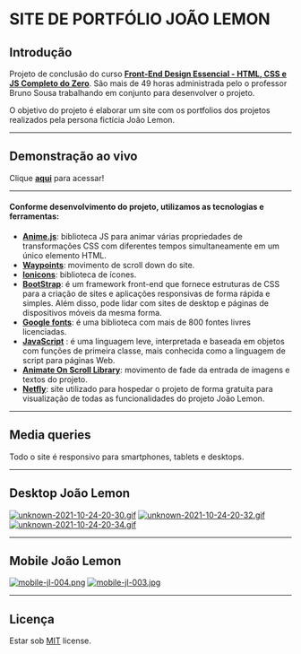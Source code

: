 # SITE DE PORTFÓLIO JOÃO LEMON

## Introdução
Projeto de conclusão do curso __[Front-End Design Essencial - HTML, CSS e JS Completo do Zero](https://www.udemy.com/course/front-end-essencial/)__. São mais de 49 horas administrada pelo o professor Bruno Sousa trabalhando em conjunto para desenvolver o projeto.

O objetivo do projeto é elaborar um site com os portfolios dos projetos realizados pela persona fictícia João Lemon.
***
## Demonstração ao vivo
Clique __[aqui](https://joao-lemon-udemy.netlify.app/)__ para acessar!
***
#### Conforme desenvolvimento do projeto, utilizamos as tecnologias e ferramentas:
* __[Anime.js](https://animejs.com/)__: biblioteca JS para animar várias propriedades de transformações CSS com diferentes tempos simultaneamente em um único elemento HTML.
* __[Waypoints](http://imakewebthings.com/waypoints/)__: movimento de scroll down do site.
* __[Ionicons](https://ionic.io/ionicons)__: biblioteca de ícones.
* __[BootStrap](https://getbootstrap.com/)__: é um framework front-end que fornece estruturas de CSS para a criação de sites e aplicações responsivas de forma rápida e simples. Além disso, pode lidar com sites de desktop e páginas de dispositivos móveis da mesma forma.
* __[Google fonts](https://fonts.google.com/)__: é uma biblioteca com mais de 800 fontes livres licenciadas.
* __[JavaScript](https://developer.mozilla.org/pt-BR/docs/Web/JavaScript)__ : é uma linguagem leve, interpretada e baseada em objetos com funções de primeira classe, mais conhecida como a linguagem de script para páginas Web.
* __[Animate On Scroll Library](https://michalsnik.github.io/aos/)__: movimento de fade da entrada de imagens e textos do projeto.
* __[Netfly](https://www.netlify.com/)__: site utilizado para hospedar o projeto de forma gratuita para visualização de todas as funcionalidades do projeto João Lemon.
***
## Media queries
Todo o site é responsivo para smartphones, tablets e desktops.
***
## Desktop João Lemon
[![unknown-2021-10-24-20-30.gif](https://i.postimg.cc/JhThn1qC/unknown-2021-10-24-20-30.gif)](https://postimg.cc/t1xbvGwB)
[![unknown-2021-10-24-20-32.gif](https://i.postimg.cc/rpT4WFxd/unknown-2021-10-24-20-32.gif)](https://postimg.cc/4Y8nRG8Z)
[![unknown-2021-10-24-20-34.gif](https://i.postimg.cc/R0THT5Lg/unknown-2021-10-24-20-34.gif)](https://postimg.cc/nsCrHW5m)
***
## Mobile João Lemon
[![mobile-jl-004.png](https://i.postimg.cc/XJPN3Qgf/mobile-jl-004.png)](https://postimg.cc/9RGHYPK0)
[![mobile-jl-003.jpg](https://i.postimg.cc/MHrQC7nN/mobile-jl-003.jpg)](https://postimg.cc/n9Br7QYG)
***
## Licença
Estar sob [MIT](https://github.com/anthonibs/projeto-joao-lomon-udemy/blob/main/LICENSE) license.
